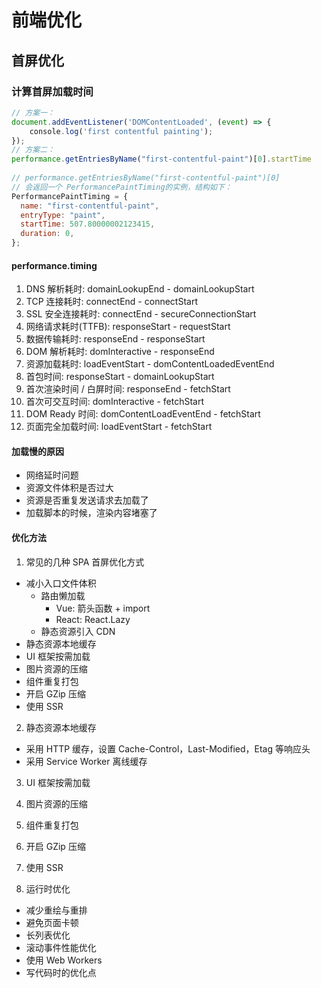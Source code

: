 # 前端优化

## 首屏优化

### 计算首屏加载时间

```js
// 方案一：
document.addEventListener('DOMContentLoaded', (event) => {
    console.log('first contentful painting');
});
// 方案二：
performance.getEntriesByName("first-contentful-paint")[0].startTime
​
// performance.getEntriesByName("first-contentful-paint")[0]
// 会返回一个 PerformancePaintTiming的实例，结构如下：
PerformancePaintTiming = {
  name: "first-contentful-paint",
  entryType: "paint",
  startTime: 507.80000002123415,
  duration: 0,
};
```

#### performance.timing

1. DNS 解析耗时: domainLookupEnd - domainLookupStart
2. TCP 连接耗时: connectEnd - connectStart
3. SSL 安全连接耗时: connectEnd - secureConnectionStart
4. 网络请求耗时(TTFB): responseStart - requestStart
5. 数据传输耗时: responseEnd - responseStart
6. DOM 解析耗时: domInteractive - responseEnd
7. 资源加载耗时: loadEventStart - domContentLoadedEventEnd
8. 首包时间: responseStart - domainLookupStart
9. 首次渲染时间 / 白屏时间: responseEnd - fetchStart
10. 首次可交互时间: domInteractive - fetchStart
11. DOM Ready 时间: domContentLoadEventEnd - fetchStart
12. 页面完全加载时间: loadEventStart - fetchStart

#### 加载慢的原因

- 网络延时问题
- 资源文件体积是否过大
- 资源是否重复发送请求去加载了
- 加载脚本的时候，渲染内容堵塞了

#### 优化方法

1. 常见的几种 SPA 首屏优化方式

- 减小入口文件体积
  - 路由懒加载
    - Vue: 箭头函数 + import
    - React: React.Lazy
  - 静态资源引入 CDN
- 静态资源本地缓存
- UI 框架按需加载
- 图片资源的压缩
- 组件重复打包
- 开启 GZip 压缩
- 使用 SSR

2. 静态资源本地缓存

- 采用 HTTP 缓存，设置 Cache-Control，Last-Modified，Etag 等响应头
- 采用 Service Worker 离线缓存

3. UI 框架按需加载

4. 图片资源的压缩

5. 组件重复打包

6. 开启 GZip 压缩

7. 使用 SSR

8. 运行时优化

- 减少重绘与重排
- 避免页面卡顿
- 长列表优化
- 滚动事件性能优化
- 使用 Web Workers
- 写代码时的优化点
